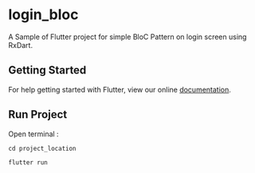 # login_bloc

A Sample of Flutter project for simple BloC Pattern on login screen using RxDart.

## Getting Started

For help getting started with Flutter, view our online
[documentation](https://flutter.io/).

## Run Project

Open terminal :
```
cd project_location
```
```
flutter run
```
